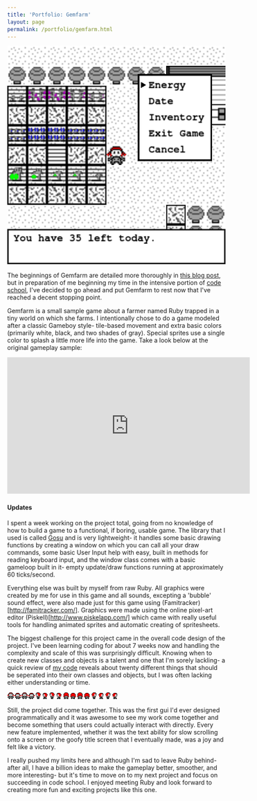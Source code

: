 ```yaml
---
title: 'Portfolio: Gemfarm'
layout: page
permalink: /portfolio/gemfarm.html
--- 
```


![Old Homepage](/img/gemfarm-gameplay.png)

The beginnings of Gemfarm are detailed more thoroughly in [this blog post](/2015/02/18/gemfarm_intro/), but in preparation of me beginning my time in the intensive portion of [code school](/portfolio/dev-bootcamp/), I've decided to go ahead and put Gemfarm to rest now that I've reached a decent stopping point.

Gemfarm is a small sample game about a farmer named Ruby trapped in a tiny world on which she farms. I intentionally chose to do a game modeled after a classic Gameboy style- tile-based movement and extra basic colors (primarily white, black, and two shades of gray). Special sprites use a single color to splash a little more life into the game. Take a look below at the original gameplay sample:

<div class="video-container"><iframe width="560" height="315" src="https://www.youtube.com/embed/KDbtDBXPrwM" frameborder="0" allowfullscreen></iframe></div>

#### Updates

I spent a week working on the project total, going from no knowledge of how to build a game to a functional, if boring, usable game. The library that I used is called [Gosu](http://www.libgosu.org/) and is very lightweight- it handles some basic drawing functions by creating a window on which you can call all your draw commands, some basic User Input help with easy, built in methods for reading keyboard input, and the window class comes with a basic gameloop built in it- empty update/draw functions running at approximately 60 ticks/second.

Everything else was built by myself from raw Ruby. All graphics were created by me for use in this game and all sounds, excepting a 'bubble' sound effect, were also made just for this game using (Famitracker)[http://famitracker.com/]. Graphics were made using the online pixel-art editor (Piskell)[http://www.piskelapp.com/] which came with really useful tools for handling animated sprites and automatic creating of spritesheets.

The biggest challenge for this project came in the overall code design of the project. I've been learning coding for about 7 weeks now and handling the complexity and scale of this was surprisingly difficult. Knowing when to create new classes and objects is a talent and one that I'm sorely lackling- a quick review of [my code](https://github.com/secade/gemfarm) reveals about twenty different things that should be seperated into their own classes and objects, but I was often lacking either understanding or time.

![Ruby Spritesheet](/img/gemfarm-ruby.png)

Still, the project did come together. This was the first gui I'd ever designed programmatically and it was awesome to see my work come together and become something that users could actually interact with directly. Every new feature implemented, whether it was the text ability for slow scrolling onto a screen or the goofy title screen that I eventually made, was a joy and felt like a victory. 

I really pushed my limits here and although I'm sad to leave Ruby behind- after all, I have a billion ideas to make the gameplay better, smoother, and more interesting- but it's time to move on to my next project and focus on succeeding in code school. I enjoyed meeting Ruby and look forward to creating more fun and exciting projects like this one. 
